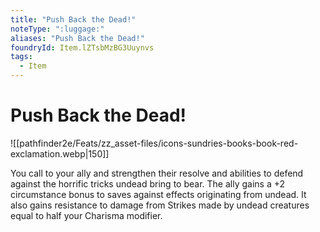 ```yaml
---
title: "Push Back the Dead!"
noteType: ":luggage:"
aliases: "Push Back the Dead!"
foundryId: Item.lZTsbMzBG3Uuynvs
tags:
  - Item
---
```


# Push Back the Dead!
![[pathfinder2e/Feats/zz_asset-files/icons-sundries-books-book-red-exclamation.webp|150]]

You call to your ally and strengthen their resolve and abilities to defend against the horrific tricks undead bring to bear. The ally gains a +2 circumstance bonus to saves against effects originating from undead. It also gains resistance to damage from Strikes made by undead creatures equal to half your Charisma modifier.



